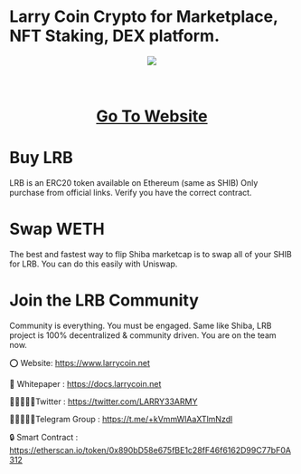 # Larry Coin Crypto for Marketplace, NFT Staking, DEX platform.

<div align="center"><img src="https://larrycoin.net/wp-content/uploads/2023/02/1-1.fw_.png" /><br />
</div>
<div align="center">
  <h1><br />
    <a href="https://www.larrycoin.net/" target="_blank">Go To Website<br />
    </a></h1>
</div>


# Buy LRB

LRB is an ERC20 token available on Ethereum (same as SHIB) Only purchase from official links. Verify you have the correct contract.

# Swap WETH
The best and fastest way to flip Shiba marketcap is to swap all of your SHIB for LRB. You can do this easily with Uniswap.

# Join the LRB Community
Community is everything. You must be engaged. Same like Shiba, LRB project is 100% decentralized & community driven. You are on the team now.


⭕ Website: https://www.larrycoin.net

📄 Whitepaper : https://docs.larrycoin.net

👨🏿‍🤝‍👨🏿Twitter : https://twitter.com/LARRY33ARMY

👨🏿‍🤝‍👨🏿Telegram Group : https://t.me/+kVmmWlAaXTlmNzdl

🔒 Smart Contract : https://etherscan.io/token/0x890bD58e675fBE1c28fF46f6162D99C77bF0A312

